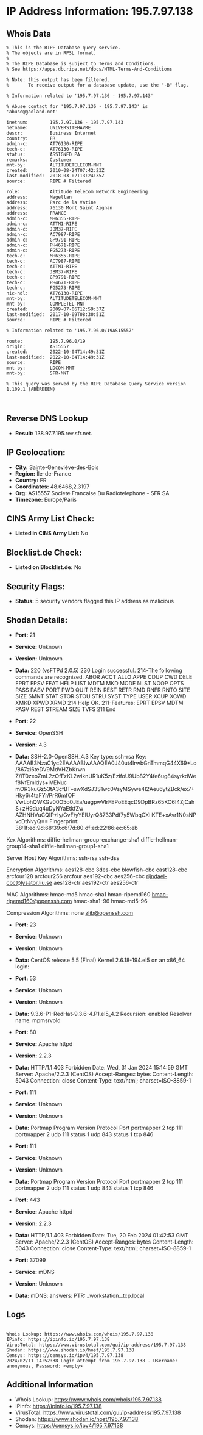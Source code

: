 # IP Address Information: 195.7.97.138

## Whois Data
```
% This is the RIPE Database query service.
% The objects are in RPSL format.
%
% The RIPE Database is subject to Terms and Conditions.
% See https://apps.db.ripe.net/docs/HTML-Terms-And-Conditions

% Note: this output has been filtered.
%       To receive output for a database update, use the "-B" flag.

% Information related to '195.7.97.136 - 195.7.97.143'

% Abuse contact for '195.7.97.136 - 195.7.97.143' is 'abuse@gaoland.net'

inetnum:        195.7.97.136 - 195.7.97.143
netname:        UNIVERSITEHAVRE
descr:          Business Internet
country:        FR
admin-c:        AT76130-RIPE
tech-c:         AT76130-RIPE
status:         ASSIGNED PA
remarks:        Customer
mnt-by:         ALTITUDETELECOM-MNT
created:        2010-08-24T07:42:23Z
last-modified:  2018-03-02T13:24:35Z
source:         RIPE # Filtered

role:           Altitude Telecom Network Engineering
address:        Magellan
address:        Parc de la Vatine
address:        76130 Mont Saint Aignan
address:        FRANCE
admin-c:        MH6355-RIPE
admin-c:        ATTM1-RIPE
admin-c:        JBM37-RIPE
admin-c:        AC7987-RIPE
admin-c:        GP9791-RIPE
admin-c:        PH4671-RIPE
admin-c:        FG5273-RIPE
tech-c:         MH6355-RIPE
tech-c:         AC7987-RIPE
tech-c:         ATTM1-RIPE
tech-c:         JBM37-RIPE
tech-c:         GP9791-RIPE
tech-c:         PH4671-RIPE
tech-c:         FG5273-RIPE
nic-hdl:        AT76130-RIPE
mnt-by:         ALTITUDETELECOM-MNT
mnt-by:         COMPLETEL-MNT
created:        2009-07-06T12:59:37Z
last-modified:  2017-10-09T08:30:51Z
source:         RIPE # Filtered

% Information related to '195.7.96.0/19AS15557'

route:          195.7.96.0/19
origin:         AS15557
created:        2022-10-04T14:49:31Z
last-modified:  2022-10-04T14:49:31Z
source:         RIPE
mnt-by:         LDCOM-MNT
mnt-by:         SFR-MNT

% This query was served by the RIPE Database Query Service version 1.109.1 (ABERDEEN)



```
## Reverse DNS Lookup
- **Result:** 138.97.7.195.rev.sfr.net.

## IP Geolocation:
- **City:** Sainte-Geneviève-des-Bois
- **Region:** Île-de-France
- **Country:** FR
- **Coordinates:** 48.6468,2.3197
- **Org:** AS15557 Societe Francaise Du Radiotelephone - SFR SA
- **Timezone:** Europe/Paris

## CINS Army List Check:
- **Listed in CINS Army List:** 
No

## Blocklist.de Check:
- **Listed on Blocklist.de:** 
No

## Security Flags:
- **Status:** 5 security vendors flagged this IP address as malicious

## Shodan Details:
- **Port:** 21
- **Service:** Unknown
- **Version:** Unknown
- **Data:** 220 (vsFTPd 2.0.5)
230 Login successful.
214-The following commands are recognized.
 ABOR ACCT ALLO APPE CDUP CWD  DELE EPRT EPSV FEAT HELP LIST MDTM MKD
 MODE NLST NOOP OPTS PASS PASV PORT PWD  QUIT REIN REST RETR RMD  RNFR
 RNTO SITE SIZE SMNT STAT STOR STOU STRU SYST TYPE USER XCUP XCWD XMKD
 XPWD XRMD
214 Help OK.
211-Features:
 EPRT
 EPSV
 MDTM
 PASV
 REST STREAM
 SIZE
 TVFS
211 End


- **Port:** 22
- **Service:** OpenSSH
- **Version:** 4.3
- **Data:** SSH-2.0-OpenSSH_4.3
Key type: ssh-rsa
Key: AAAAB3NzaC1yc2EAAAABIwAAAQEA0J40ut4lrwbGnTmmqG44X69+Lo/867zi6teDV9MdVHZbKrwn
Z/iT0zeoZmL2zOfFzKL2wiknUR1uK5z/EzifoU9Ub82Y4fe6ug84syrkdWef8NfEmldys+IVENuc
mOR3kuGz53tA3cfBT+swXdSJ3S1wc0VsyMSywe4I2Aeu6ytZBck/ex7+Hky6/4taFYr/PrR6mfOF
VwLbhQWKGv00O5o0JEa/uegpwVlrFEPoEEqcD9DpBRz65KO6I4ZjCahS+zH9duq4uDyNYaEtkfZw
AZHNHVuCQIP+Iy/GvF/yYElUyrQ8733Pdf7y5WbqCXIiKTE+xAvr1N0sNPvcDtNvyQ==
Fingerprint: 38:1f:ed:9d:68:39:c6:7d:80:df:ed:22:86:ec:65:eb

Kex Algorithms:
	diffie-hellman-group-exchange-sha1
	diffie-hellman-group14-sha1
	diffie-hellman-group1-sha1

Server Host Key Algorithms:
	ssh-rsa
	ssh-dss

Encryption Algorithms:
	aes128-cbc
	3des-cbc
	blowfish-cbc
	cast128-cbc
	arcfour128
	arcfour256
	arcfour
	aes192-cbc
	aes256-cbc
	rijndael-cbc@lysator.liu.se
	aes128-ctr
	aes192-ctr
	aes256-ctr

MAC Algorithms:
	hmac-md5
	hmac-sha1
	hmac-ripemd160
	hmac-ripemd160@openssh.com
	hmac-sha1-96
	hmac-md5-96

Compression Algorithms:
	none
	zlib@openssh.com


- **Port:** 23
- **Service:** Unknown
- **Version:** Unknown
- **Data:** CentOS release 5.5 (Final)
Kernel 2.6.18-194.el5 on an x86_64
login: 

- **Port:** 53
- **Service:** Unknown
- **Version:** Unknown
- **Data:** 9.3.6-P1-RedHat-9.3.6-4.P1.el5_4.2
Recursion: enabled
Resolver name: mpmsrvold

- **Port:** 80
- **Service:** Apache httpd
- **Version:** 2.2.3
- **Data:** HTTP/1.1 403 Forbidden
Date: Wed, 31 Jan 2024 15:14:59 GMT
Server: Apache/2.2.3 (CentOS)
Accept-Ranges: bytes
Content-Length: 5043
Connection: close
Content-Type: text/html; charset=ISO-8859-1



- **Port:** 111
- **Service:** Unknown
- **Version:** Unknown
- **Data:** Portmap
Program	Version	Protocol	Port
portmapper	2	tcp	111
portmapper	2	udp	111
status	1	udp	843
status	1	tcp	846


- **Port:** 111
- **Service:** Unknown
- **Version:** Unknown
- **Data:** Portmap
Program	Version	Protocol	Port
portmapper	2	tcp	111
portmapper	2	udp	111
status	1	udp	843
status	1	tcp	846


- **Port:** 443
- **Service:** Apache httpd
- **Version:** 2.2.3
- **Data:** HTTP/1.1 403 Forbidden
Date: Tue, 20 Feb 2024 01:42:53 GMT
Server: Apache/2.2.3 (CentOS)
Accept-Ranges: bytes
Content-Length: 5043
Connection: close
Content-Type: text/html; charset=ISO-8859-1



- **Port:** 37099
- **Service:** mDNS
- **Version:** Unknown
- **Data:** mDNS:
  answers:
    PTR:
      _workstation._tcp.local

## Logs
```

Whois Lookup: https://www.whois.com/whois/195.7.97.138
IPinfo: https://ipinfo.io/195.7.97.138
VirusTotal: https://www.virustotal.com/gui/ip-address/195.7.97.138
Shodan: https://www.shodan.io/host/195.7.97.138
Censys: https://censys.io/ipv4/195.7.97.138
2024/02/11 14:52:38 Login attempt from 195.7.97.138 - Username: anonymous, Password: <empty>

```
## Additional Information
- Whois Lookup: https://www.whois.com/whois/195.7.97.138
- IPinfo: https://ipinfo.io/195.7.97.138
- VirusTotal: https://www.virustotal.com/gui/ip-address/195.7.97.138
- Shodan: https://www.shodan.io/host/195.7.97.138
- Censys: https://censys.io/ipv4/195.7.97.138

